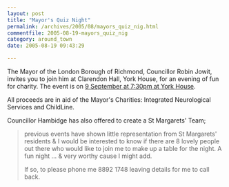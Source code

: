 ```yaml
---
layout: post
title: "Mayor's Quiz Night"
permalink: /archives/2005/08/mayors_quiz_nig.html
commentfile: 2005-08-19-mayors_quiz_nig
category: around_town
date: 2005-08-19 09:43:29

---
```


The Mayor of the London Borough of Richmond, Councillor Robin Jowit, invites you to join him at Clarendon Hall, York House, for an evening of fun for charity. The event is on [9 September at 7:30pm at York House](/cgi-bin/events.cgi?key=200508171643&action=getevent).

All proceeds are in aid of the Mayor's Charities: Integrated Neurological Services and ChildLine.

Councillor Hambidge has also offered to create a St Margarets' Team;

> previous events have shown little representation from St Margarets' residents & I would be interested to know if there are 8 lovely people out there who would like to join me to make up a table for the night. A fun
>  night ... & very worthy cause I might add.
> 
>  If so, to please phone me 8892 1748 leaving details for me to call back.
> 
> 
> 
> 
> 
